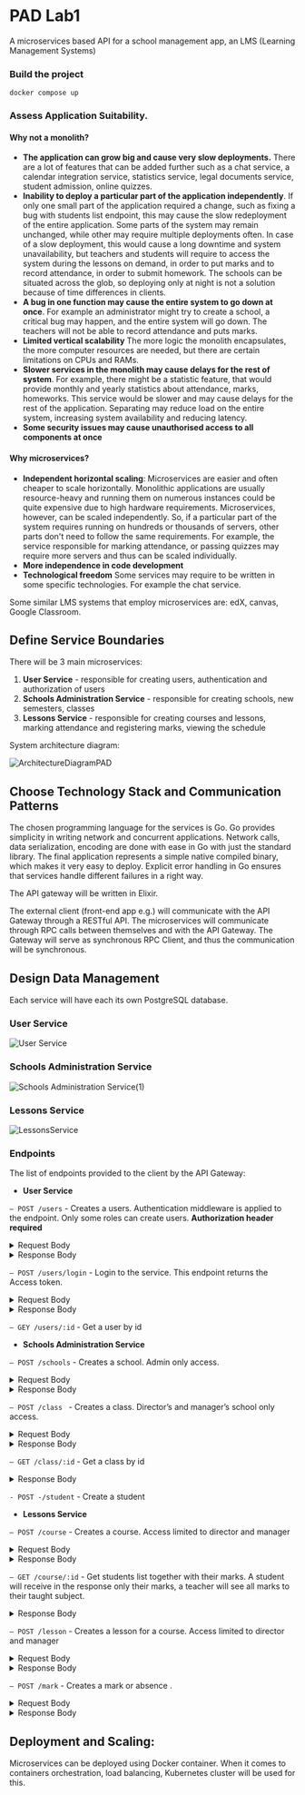 # PAD Lab1
A microservices based API for a school management app, an LMS (Learning Management Systems)

### Build the project

`docker compose up`

### Assess Application Suitability. 

#### Why not a monolith?

* **The application can grow big and cause very slow deployments.** There are a lot of features that 
can be added further such as a chat service, a calendar integration service, statistics service,
legal documents service, student admission, online quizzes.
* **Inability to deploy a particular part of the application independently**. If only one small part of the
application required a change, such as fixing a bug with students list endpoint, this may cause the slow redeployment
of the entire application. Some parts of the system may remain unchanged, while other may require multiple deployments
often. In case of a slow deployment, this would cause a long downtime and system unavailability, but teachers and 
students will require to access the system during the lessons on demand, in order to put marks and to record
attendance, in order to submit homework. The schools can be situated across the glob, so deploying only at night 
is not a solution because of time differences in clients.
* **A bug in one function may cause the entire system to go down at once**. For example an administrator might try
to create a school, a critical bug may happen, and the entire system will go down. The teachers will not be able
to record attendance and puts marks.
* **Limited vertical scalability** The more logic the monolith encapsulates, the more computer resources are needed,
but there are certain limitations on CPUs and RAMs.
* **Slower services in the monolith may cause delays for the rest of system**. For example, there might be a 
statistic feature, that would provide monthly and yearly statistics about attendance, marks, homeworks. This service
would be slower and may cause delays for the rest of the application. Separating may reduce load on the
entire system, increasing system availability and reducing latency.
* **Some security issues may cause unauthorised access to all components at once**

#### Why microservices?

* **Independent horizontal scaling**: Microservices are easier and often cheaper to scale horizontally. Monolithic
applications are usually resource-heavy and running them on numerous instances could be
quite expensive due to high hardware requirements. Microservices, however, can be scaled
independently. So, if a particular part of the system requires running on hundreds or thousands
of servers, other parts don't need to follow the same requirements. For example, the service responsible for
marking attendance, or passing quizzes may require more servers and thus can be scaled individually.
* **More independence in code development**
* **Technological freedom** Some services may require to be written in some specific technologies. For example the 
chat service.

Some similar LMS systems that employ microservices are: edX, canvas, Google Classroom.

## Define Service Boundaries

There will be 3 main microservices:
1. **User Service** - responsible for creating users, authentication and authorization of users
2. **Schools Administration Service** - responsible for creating schools, new semesters, classes
3. **Lessons Service** - responsible for creating courses and lessons, marking attendance and registering marks, 
viewing the schedule

System architecture diagram: 

![ArchitectureDiagramPAD](https://github.com/EliriaT/school-api/assets/67596753/d2e82d48-7f50-4986-8158-b4b9b7adbb8e)


## Choose Technology Stack and Communication Patterns

The chosen programming language for the services is Go. Go provides simplicity in writing network and concurrent applications. 
Network calls, data serialization, encoding are done with ease in Go with just the standard library.
The final application represents a simple native compiled binary, which makes it very easy to deploy.
Explicit error handling in Go ensures that services handle different failures in a right way.

The API gateway will be written in Elixir.

The external client (front-end app e.g.) will communicate with the API Gateway
through a RESTful API. The microservices will communicate through RPC calls between themselves and with the API Gateway.
The Gateway will serve as synchronous RPC Client, and thus the communication will be synchronous.

## Design Data Management

Each service will have each its own PostgreSQL database.

### **User Service**

![User Service](https://github.com/EliriaT/school-api/assets/67596753/18a114f9-f38b-474f-b8f3-cfd8f82b4171)

### **Schools Administration Service**

![Schools Administration Service(1)](https://github.com/EliriaT/school-api/assets/67596753/c738bd33-63a6-44a6-a2a6-1e70ca48e916)


### **Lessons Service**

![LessonsService](https://github.com/EliriaT/school-api/assets/67596753/e44665b9-afac-4775-91ea-4b640b8c4d24)

### **Endpoints**

The list of endpoints provided to the client by the API Gateway:

* **User Service**

`– POST /users` - Creates a users. Authentication middleware is applied to the endpoint. Only some roles can
create users. **Authorization header required**

<details>
           <summary>Request Body</summary>
          
```
{
    "email" : "irinatiora7@gmail.com",
    "lastName" : "Tiora",
    "firstName": "Irina",
    "school_id":1,
    "role_id":2,
    "class_id":0
}
```

</details>

<details>
           <summary>Response Body</summary>

```
{
    "id": 2,
    "email": "irinatiora7@gmail.com",
    "lastName": "Tiora",
    "firstName": "Irina",
    "school_id": 1,
    "role_id": 2
}
```
</details>

`– POST /users/login` -  Login to the service. This endpoint returns the Access token.

<details>
           <summary>Request Body</summary>

```
{
    "email":"irinaAdmin@gmail.com",
    "password" :"1234567"
}
```

</details>

<details>
           <summary>Response Body</summary>

```
{
    "token" : "v4.local.5Y91o9Gpgi56F7T3HPZO9RWPsDfDUdnD_N9A2flYzFTqWFlNZRXJVciENq1giChiQZm1lvayZIKIkxJPnwcWd_qoZBra4n1FvdoeabLtKDTmzteM9D4GJ1JSGvKR2WwH2Oyx6YK1_2IIrUyQiT1-Q3akC-epFaengnm7d30-Lar9fwSbfAK3FtL-EZsYF_yKDY5-JH6Ljw6sL0j689OqBKgdU1J9zbheJhv88KSbC34mlXSVMeyYRK8wJt_dV2d2ebQ8i5_Qdm8OapQHzLG8UMnaNnMiwnCkP1lSqecT2PiEkGuDth41WrUou-YMVAljHT64YmvpPQe7CYEMPRl9Z0FD79sbKFLcVQXlVNo-zDnYQ56enr9QIDbZlkOfS_ef-Rcdv67x6E1uJeLk9Hff4GdlbDCLfAmXaw",
}
```
</details>

`– GEY /users/:id` - Get a user by id

* **Schools Administration Service**

`– POST /schools` - Creates a school. Admin only access. 

<details>
           <summary>Request Body</summary>

```
{
    "name" :  "I.P.L.T. Mihai Viteazu"
}
```

</details>

<details>
           <summary>Response Body</summary>

```
{
    "id": 3,
    "name": "I.P.L.T. Mihai Viteazu",
}
```
</details>


`– POST /class ` -  Creates a class. Director’s and manager’s school only access. 

<details>
           <summary>Request Body</summary>

```
{
    "name" :  "Clasa 6",
    "head_teacher": 2
}
```

</details>

<details>
           <summary>Response Body</summary>

```
{
    "id": 1,
    "name": "Clasa 6",
    "head_teacher": 2,
    "school_id": 4,
}
```
</details>

`– GET /class/:id` -  Get a class by id

<details>
           <summary>Response Body</summary>

```
[
    {
        "id": 1,
        "name": "Clasa 6",
        "head_teacher": 3,
        "school_id": 4,
        "head_teacher_name": "Noroc Viorel",
    }
]
```
</details>

`- POST -/student` - Create a student

* **Lessons Service**

`– POST /course` - Creates a course. Access limited to director and manager

<details>
           <summary>Request Body</summary>

```
{
    "name":"Matematica",
    "teacher_id":3,
    "semester_id":1,
    "class_id":1
}
```

</details>

<details>
           <summary>Response Body</summary>

```
{
    "id": 2,
    "name": "Matematica",
    "teacher_id": 3,
    "semester_id": 1,
    "class_id": 1,
}
```
</details>

`– GET /course/:id` - Get students list together with their marks. A student will receive in the response only their
marks, a teacher will see all marks to their taught subject.

<details>
           <summary>Response Body</summary>

```
{
    "id": 2,
    "course_name": "Matematica",
    "teacher_id": 3,
    "semester_id": 1,
    "class_id": 1,
    "dates": ["2023-09-27T17:04:49.9149Z"],
    "marks": [
        "mark_id" : 2,
        "course_id": 3,
        "mark_date": "2023-09-27T17:04:49.9149Z",
        "is_absent": false,
        "mark": 7,
        "student_id": 3,
    ]
}
```
</details>

`– POST /lesson` -  Creates a lesson for a course. Access limited to director and manager

<details>
           <summary>Request Body</summary>

```
{
    "name":"Matematica",
    "course_id":2,
    "start_hour":"9:00",
    "end_hour":"9:45",
    "week_day":"Tuesday",
    "classroom":"35"
}
```

</details>

<details>
           <summary>Response Body</summary>

```
{
    "id":3,
    "name":"Matematica",
    "course_id":2,
    "start_hour":"9:00",
    "end_hour":"9:45",
    "week_day":"Tuesday",
    "classroom":"35"
}
```
</details>

`– POST /mark` - Creates a mark or absence .

<details>
           <summary>Request Body</summary>

```
{
    "course_id":12,
    "mark_date":"2022-10-26T00:00:00Z",
    "is_absent":true,
    "mark":0,
    "student_id":7
}
```

</details>

<details>
           <summary>Response Body</summary>

```
{
    "id":1,
    "course_id":12,
    "mark_date":"2022-10-26T00:00:00Z",
    "is_absent":true,
    "mark":0,
    "student_id":7
}
```
</details>

## Deployment and Scaling:
Microservices can be deployed using Docker container. When it comes to containers orchestration, load balancing, 
Kubernetes cluster will be used for this.

